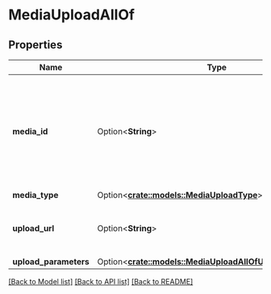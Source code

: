 # MediaUploadAllOf

## Properties

Name | Type | Description | Notes
------------ | ------------- | ------------- | -------------
**media_id** | Option<**String**> | Unique identifier for this media upload. Used to track status and for attaching during Pin creation. | [optional]
**media_type** | Option<[**crate::models::MediaUploadType**](MediaUploadType.md)> |  | [optional]
**upload_url** | Option<**String**> | The URL where you will POST your media file. | [optional]
**upload_parameters** | Option<[**crate::models::MediaUploadAllOfUploadParameters**](MediaUpload_allOf_upload_parameters.md)> |  | [optional]

[[Back to Model list]](../README.md#documentation-for-models) [[Back to API list]](../README.md#documentation-for-api-endpoints) [[Back to README]](../README.md)


